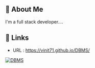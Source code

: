
## 🚀 About Me
I'm a full stack developer....

## 🔗 Links

- URL : <https://vinit71.github.io/DBMS/>

[![DBMS](https://img.shields.io/badge/my_portfolio-000?style=for-the-badge&logo=ko-fi&logoColor=white)](https://vinit71.github.io/DBMS/)
